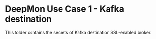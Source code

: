 # DeepMon Use Case 1 - Kafka destination

This folder contains the secrets of Kafka destination SSL-enabled broker.
